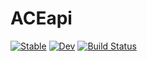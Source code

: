 # ACEapi

[![Stable](https://img.shields.io/badge/docs-stable-blue.svg)](https://tjjarvinen.github.io/ACEapi.jl/stable/)
[![Dev](https://img.shields.io/badge/docs-dev-blue.svg)](https://tjjarvinen.github.io/ACEapi.jl/dev/)
[![Build Status](https://github.com/tjjarvinen/ACEapi.jl/actions/workflows/CI.yml/badge.svg?branch=main)](https://github.com/tjjarvinen/ACEapi.jl/actions/workflows/CI.yml?query=branch%3Amain)
